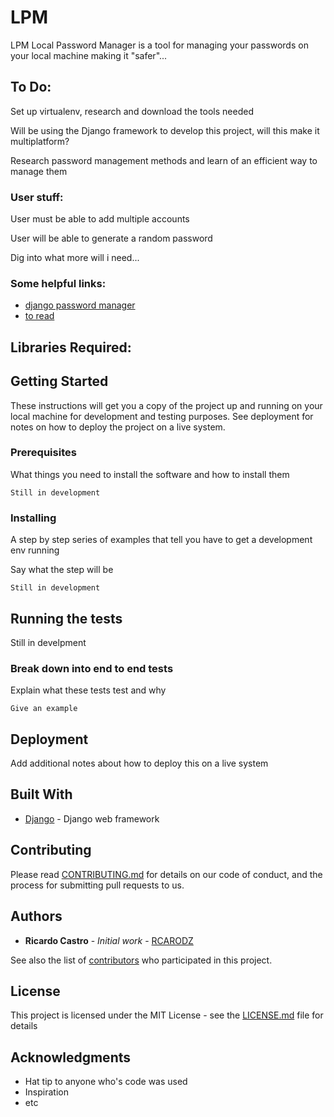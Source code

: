 # LPM

LPM Local Password Manager is a tool for managing your passwords on your local machine making it "safer"... 

## To Do:

Set up virtualenv, research and download the tools needed

Will be using the Django framework to develop this project, will this make it multiplatform?

Research password management methods and learn of an efficient way to manage them

### User stuff:

User must be able to add multiple accounts

User will be able to generate a random password

Dig into what more will i need... 

### Some helpful links:

* [django password manager](https://pypi.python.org/pypi/django-password-manager/0.0.1) 
* [to read](http://charlesleifer.com/blog/creating-a-personal-password-manager/)

## Libraries Required: 

## Getting Started

These instructions will get you a copy of the project up and running on your local machine for development and testing purposes. See deployment for notes on how to deploy the project on a live system.

### Prerequisites

What things you need to install the software and how to install them

```
Still in development
```

### Installing

A step by step series of examples that tell you have to get a development env running

Say what the step will be

```
Still in development
```

## Running the tests

Still in develpment

### Break down into end to end tests

Explain what these tests test and why

```
Give an example
```

## Deployment

Add additional notes about how to deploy this on a live system

## Built With

* [Django](https://www.djangoproject.com) - Django web framework

## Contributing

Please read [CONTRIBUTING.md](https://gist.github.com/PurpleBooth/b24679402957c63ec426) for details on our code of conduct, and the process for submitting pull requests to us.

## Authors

* **Ricardo Castro** - *Initial work* - [RCARODZ](https://github.com/RCARODZ)

See also the list of [contributors](https://github.com/your/project/contributors) who participated in this project.

## License

This project is licensed under the MIT License - see the [LICENSE.md](LICENSE.md) file for details

## Acknowledgments

* Hat tip to anyone who's code was used
* Inspiration
* etc
